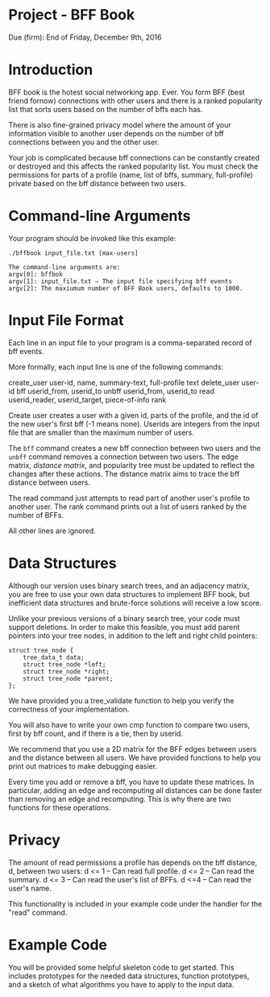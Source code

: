 # Project - BFF Book
Due (firm): End of Friday, December 9th, 2016 

# Introduction
BFF book is the hotest social networking app. Ever. You form BFF (best friend fornow) connections with other users and there is a ranked popularity list that sorts users based on the number of bffs each has. 

There is also fine-grained privacy model where the amount of your information visible to another user depends on the number of bff connections between you and the other user. 

Your job is complicated because bff connections can be constantly created or destroyed and this affects the ranked popularity list. You must check the permissions for parts of a profile (name, list of bffs, summary, full-profile) private based on the bff distance between two users.

# Command-line Arguments
Your program should be invoked like this example:
```
./bffbook input_file.txt [max-users]

The command-line arguments are:
argv[0]: bffbok
argv[1]: input_file.txt – The input file specifying bff events
argv[2]: The maxiumum number of BFF Book users, defaults to 1000.
```

# Input File Format
Each line in an input file to your program is a comma-separated record of bff events.

More formally, each input line is one of the following commands:

create_user user-id, name, summary-text, full-profile text
delete_user user-id
bff userid_from, userid_to
unbff userid_from, userid_to
read userid_reader, userid_target, piece-of-info
rank

Create user creates a user with a given id, parts of the profile, and the id of the new user's first bff (-1 means none). Userids are integers from the input file that are smaller than the maximum number of users.

The ``bff`` command creates a new bff connection between two users and
the ``unbff`` command removes a connection between two users. The edge
matrix, *distance matrix*, and popularity tree must be updated to reflect the changes
after these actions. The distance matrix aims to trace the bff distance between users.

The read command just attempts to read part of another user's profile
to another user. The rank command prints out a list of users ranked by
the number of BFFs.

All other lines are ignored.

# Data Structures
Although our version uses binary search trees, and an adjacency
matrix, you are free to use your own data structures to implement BFF
book, but inefficient data structures and brute-force solutions will
receive a low score.

Unlike your previous versions of a binary search tree, your code must
support deletions. In order to make this feasible, you must add parent
pointers into your tree nodes, in addition to the left and right child
pointers:

```
struct tree_node {
	tree_data_t data;
	struct tree_node *left;
	struct tree_node *right;
	struct tree_node *parent;
};
```

We have provided you a tree_validate function to help you verify the
correctness of your implementation.

You will also have to write your own cmp function to compare two
users, first by bff count, and if there is a tie, then by userid.

We recommend that you use a 2D matrix for the BFF edges between users
and the distance between all users. We have provided functions to help
you print out matrices to make debugging easier. 

Every time you add or remove a bff, you have to update these
matrices. In particular, adding an edge and recomputing all distances
can be done faster than removing an edge and recomputing. This is why
there are two functions for these operations.

# Privacy
The amount of read permissions a profile has depends on the bff distance, d, between two users:
d <= 1 – Can read full profile.
d <= 2 – Can read the summary.
d <= 3 – Can read the user's list of BFFs.
d <=4 – Can read the user's name.

This functionality is included in your example code under the handler
for the "read" command.

# Example Code
You will be provided some helpful skeleton code to get started. This
includes prototypes for the needed data structures, function
prototypes, and a sketch of what algorithms you have to apply to the
input data.
